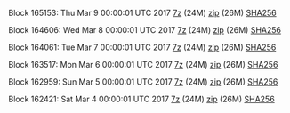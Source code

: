 Block 165153: Thu Mar  9 00:00:01 UTC 2017 [7z](https://transfer.sh/FoJbQ/bootstrap.dat.20170309.7z) (24M) [zip](https://transfer.sh/y3I5Y/bootstrap.dat.20170309.zip) (26M) [SHA256](https://transfer.sh/uqU95/sha256.txt)

Block 164606: Wed Mar  8 00:00:01 UTC 2017 [7z](https://transfer.sh/9WrJn/bootstrap.dat.20170308.7z) (24M) [zip](https://transfer.sh/wnCto/bootstrap.dat.20170308.zip) (26M) [SHA256](https://transfer.sh/8jepO/sha256.txt)

Block 164061: Tue Mar  7 00:00:01 UTC 2017 [7z](https://transfer.sh/jSBgX/bootstrap.dat.20170307.7z) (24M) [zip](https://transfer.sh/uZH4T/bootstrap.dat.20170307.zip) (26M) [SHA256](https://transfer.sh/ZWxiU/sha256.txt)

Block 163517: Mon Mar  6 00:00:01 UTC 2017 [7z](https://transfer.sh/146WTd/bootstrap.dat.20170306.7z) (24M) [zip](https://transfer.sh/4zC6P/bootstrap.dat.20170306.zip) (26M) [SHA256](https://transfer.sh/jRccI/sha256.txt)

Block 162959: Sun Mar  5 00:00:01 UTC 2017 [7z](https://transfer.sh/HBYoD/bootstrap.dat.20170305.7z) (24M) [zip](https://transfer.sh/q3wiI/bootstrap.dat.20170305.zip) (26M) [SHA256](https://transfer.sh/ku5pp/sha256.txt)

Block 162421: Sat Mar  4 00:00:01 UTC 2017 [7z](https://transfer.sh/vpkP0/bootstrap.dat.20170304.7z) (24M) [zip](https://transfer.sh/GLFaj/bootstrap.dat.20170304.zip) (26M) [SHA256](https://transfer.sh/Et9sC/sha256.txt)
